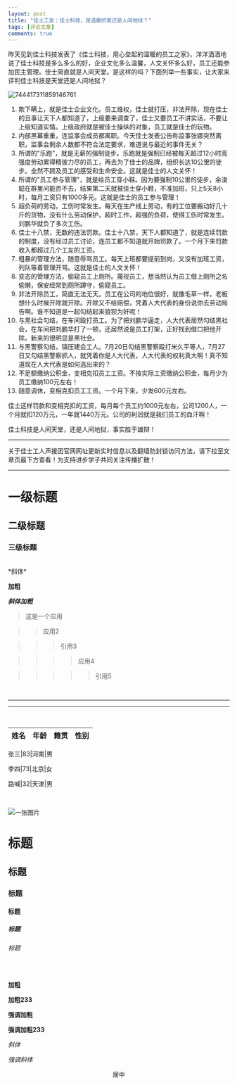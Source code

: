 ```yaml
---
layout: post
title: "佳士工友：佳士科技，是温暖的家还是人间地狱？"
tags: [评论文章]
comments: true
---
```


昨天见到佳士科技发表了《佳士科技，用心垒起的温暖的员工之家》，洋洋洒洒地说了佳士科技是多么多么的好，企业文化多么温馨，人文关怀多么好，员工还能参加民主管理。佳士简直就是人间天堂。是这样的吗？下面列举一些事实，让大家来评判佳士科技是天堂还是人间地狱？

![744417311859146761](http://wx3.sinaimg.cn/mw690/0060lm7Tly1ftvhzzla1zj312i0ttkjl.jpg)

1.  欺下瞒上，就是佳士企业文化。员工维权，佳士就打压，非法开除，现在佳士的丑事让天下人都知道了，上级要来调查了，佳士又要员工不讲实话，不要让上级知道实情。上级政府就是被佳士操纵的对象，员工就是佳士的玩物。
2.  内部黑幕重重，连监事会成员都离职。今天佳士发表公告称监事张娜突然离职，监事会剩余人数都不符合法定要求，难道说与最近的事件无关？
3.  所谓的"乐跑"，就是无薪的强制徒步。乐跑就是强制已经被每天超过12小时高强度劳动累得精彼力尽的员工，再去为了佳士的品牌，组织长达10公里的徒步。全然不顾及员工的感受和生命安全。这就是佳士的人文关怀！
4.  所谓的"员工参与管理"，就是给员工穿小鞋。因为要强制10公里的徒步，余浚聪在群里问能否不去，结果第二天就被佳士穿小鞋，不准加班，只上5天8小时，每月工资只有1000多元。这就是佳士的员工参与管理！
5.  超负荷的劳动，工伤时常发生。每天在生产线上劳动，有的工位要搬动好几十斤的货物，没有什么劳动保护，超时工作，超强的负荷，使得工伤时常发生。刘鹏华就负了多次工伤。
6.  佳士十八禁，无数的违法罚款。佳士十八禁，天下人都知道了，就是连续罚款的制度，没有经过员工讨论，连员工都不知道就开始罚款了。一个月下来罚款收入都超过几个工友的工资。
7.  粗暴的管理方法，随意辱骂员工。每天上班都要提前到岗，又没有加班工资，列队等着管理开骂。这就是佳士的人文关怀！
8.  变态的管理方法，偷窥员工上厕所。蔑视员工，想当然认为员工借上厕所之名偷懒，保安经常到厕所蹲守，偷窥员工。
9.  非法开除员工，简直无法无天。员工在公司的地位很好，就像毛草一样，老板想什么时候开除就开除。开除又不给赔偿，凭着人大代表的身份说你去劳动局告啊。谁不知道是一起勾结起来狼狈为奸呢！
10. 与黑社会勾结，在车间殴打员工。为了把刘鹏华逼走，人大代表居然勾结黑社会，在车间把刘鹏华打了一顿，还居然说是员工打架，正好找到借口把他开除。新来的很明显是黑社会。
11. 与黑警察勾结，镇压建会工人。7月20日勾结黑警察殴打米久平等人，7月27日又勾结黑警察抓人，就凭着你是人大代表，人大代表的权利真大啊！真不知道现在人大代表是如何选出来的？
12. 不足额缴纳公积金，变相克扣员工工资。不按实际工资缴纳公积金，每月少为员工缴纳100元左右！
13. 随意调休，变相克扣员工工资。一个月下来，少发600元左右。

佳士这样罚款和变相克扣的工资，每月每个员工约1000元左右，公司1200人，一个月就扣120万元，一年就1440万元。公司的利润就是我们员工的血汗啊！

佳士科技是人间天堂，还是人间地狱，事实胜于雄辩！

---
关于佳士工人声援团官网网址更新实时信息以及翻墙防封锁访问方法，请下拉至文章页最下方查看！为支持进步学子共同关注传播扩散！

---
# 一级标题

## 二级标题

### 三级标题
<br/>
*斜体*

**加粗**

***斜体加粗***
<br/>

>这是一个应用

>>应用2

>>>引用3

>>>>应用4

>>>>>引用5

<br/>

-------
******
<br/>

|姓名|年龄|籍贯|性别|
|:--|--:|:--:|:--:|

张三|83|河南|男

李四|73|北京|女

路喊|32|天津|男

<br/>

![一张图片](https://i.loli.net/2019/02/03/5c56cc93b9a6b.jpg "红旗")
<br/>

<h1>标题</h1>

<h2>标题</h2>

<h3>标题</h3>

<h4>标题</h4>

<h5>标题</h5>

<h6>标题</h6>

<br/>


<b>加粗</b>

<b>加粗233</b>

<strong>强调加粗</strong>

<strong>强调加粗233</strong>

<i>斜体</i>

<em>强调斜体</em>

<center>居中</center>

<br/>


